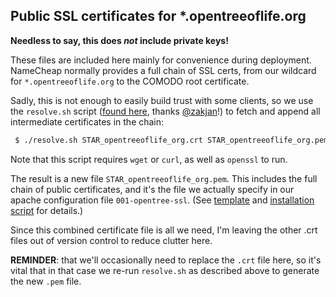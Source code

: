 ## Public SSL certificates for *.opentreeoflife.org

**Needless to say, this does _not_ include private keys!**

These files are included here mainly for convenience during deployment.
NameCheap normally provides a full chain of SSL certs, from our wildcard for
`*.opentreeoflife.org` to the COMODO root certificate. 

Sadly, this is not enough to easily build trust with some clients, so we use
the `resolve.sh` script ([found here](https://github.com/zan/cert-chain-resolver), 
thanks [@zakjan](https://github.com/zan)!) to fetch and append all intermediate
certificates in the chain:
```bash
 $ ./resolve.sh STAR_opentreeoflife_org.crt STAR_opentreeoflife_org.pem
```
Note that this script requires `wget` or `curl`, as well as `openssl` to run.

The result is a new file `STAR_opentreeoflife_org.pem`. This includes the full
chain of public certificates, and it's the file we actually specify in our
apache configuration file `001-opentree-ssl`. (See
[template](https://github.com/OpenTreeOfLife/germinator/blob/master/deploy/setup/opentree-ssl.conf)
and 
[installation script](https://github.com/OpenTreeOfLife/germinator/blob/master/deploy/restart-apache.sh)
for details.)

Since this combined certificate file is all we need, I'm leaving the other
.crt files out of version control to reduce clutter here.

**REMINDER**: that we'll occasionally need to replace the `.crt` file here, so
it's vital that in that case we re-run `resolve.sh` as described above to
generate the new `.pem` file.


